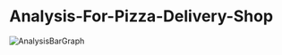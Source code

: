 # Analysis-For-Pizza-Delivery-Shop


![AnalysisBarGraph](https://user-images.githubusercontent.com/35567176/55579018-e72e5500-5734-11e9-947c-924bd5137da4.png)

